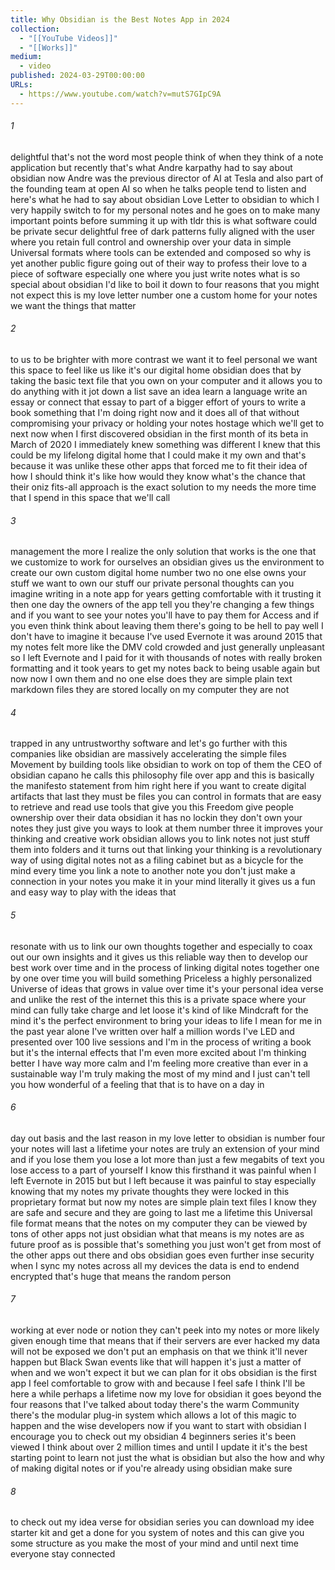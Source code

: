 ```yaml
---
title: Why Obsidian is the Best Notes App in 2024
collection:
  - "[[YouTube Videos]]"
  - "[[Works]]"
medium:
  - video
published: 2024-03-29T00:00:00
URLs:
  - https://www.youtube.com/watch?v=mutS7GIpC9A
---
```


###### 1

delightful that's not the word most people think of when they think of a note application but recently that's what Andre karpathy had to say about obsidian now Andre was the previous director of AI at Tesla and also part of the founding team at open AI so when he talks people tend to listen and here's what he had to say about obsidian Love Letter to obsidian to which I very happily switch to for my personal notes and he goes on to make many important points before summing it up with tldr this is what software could be private secur delightful free of dark patterns fully aligned with the user where you retain full control and ownership over your data in simple Universal formats where tools can be extended and composed so why is yet another public figure going out of their way to profess their love to a piece of software especially one where you just write notes what is so special about obsidian I'd like to boil it down to four reasons that you might not expect this is my love letter number one a custom home for your notes we want the things that matter

###### 2

to us to be brighter with more contrast we want it to feel personal we want this space to feel like us like it's our digital home obsidian does that by taking the basic text file that you own on your computer and it allows you to do anything with it jot down a list save an idea learn a language write an essay or connect that essay to part of a bigger effort of yours to write a book something that I'm doing right now and it does all of that without compromising your privacy or holding your notes hostage which we'll get to next now when I first discovered obsidian in the first month of its beta in March of 2020 I immediately knew something was different I knew that this could be my lifelong digital home that I could make it my own and that's because it was unlike these other apps that forced me to fit their idea of how I should think it's like how would they know what's the chance that their oniz fits-all approach is the exact solution to my needs the more time that I spend in this space that we'll call

###### 3

management the more I realize the only solution that works is the one that we customize to work for ourselves an obsidian gives us the environment to create our own custom digital home number two no one else owns your stuff we want to own our stuff our private personal thoughts can you imagine writing in a note app for years getting comfortable with it trusting it then one day the owners of the app tell you they're changing a few things and if you want to see your notes you'll have to pay them for Access and if you even think think about leaving them there's going to be hell to pay well I don't have to imagine it because I've used Evernote it was around 2015 that my notes felt more like the DMV cold crowded and just generally unpleasant so I left Evernote and I paid for it with thousands of notes with really broken formatting and it took years to get my notes back to being usable again but now now I own them and no one else does they are simple plain text markdown files they are stored locally on my computer they are not

###### 4

trapped in any untrustworthy software and let's go further with this companies like obsidian are massively accelerating the simple files Movement by building tools like obsidian to work on top of them the CEO of obsidian capano he calls this philosophy file over app and this is basically the manifesto statement from him right here if you want to create digital artifacts that last they must be files you can control in formats that are easy to retrieve and read use tools that give you this Freedom give people ownership over their data obsidian it has no lockin they don't own your notes they just give you ways to look at them number three it improves your thinking and creative work obsidian allows you to link notes not just stuff them into folders and it turns out that linking your thinking is a revolutionary way of using digital notes not as a filing cabinet but as a bicycle for the mind every time you link a note to another note you don't just make a connection in your notes you make it in your mind literally it gives us a fun and easy way to play with the ideas that

###### 5

resonate with us to link our own thoughts together and especially to coax out our own insights and it gives us this reliable way then to develop our best work over time and in the process of linking digital notes together one by one over time you will build something Priceless a highly personalized Universe of ideas that grows in value over time it's your personal idea verse and unlike the rest of the internet this this is a private space where your mind can fully take charge and let loose it's kind of like Mindcraft for the mind it's the perfect environment to bring your ideas to life I mean for me in the past year alone I've written over half a million words I've LED and presented over 100 live sessions and I'm in the process of writing a book but it's the internal effects that I'm even more excited about I'm thinking better I have way more calm and I'm feeling more creative than ever in a sustainable way I'm truly making the most of my mind and I just can't tell you how wonderful of a feeling that that is to have on a day in

###### 6

day out basis and the last reason in my love letter to obsidian is number four your notes will last a lifetime your notes are truly an extension of your mind and if you lose them you lose a lot more than just a few megabits of text you lose access to a part of yourself I know this firsthand it was painful when I left Evernote in 2015 but but I left because it was painful to stay especially knowing that my notes my private thoughts they were locked in this proprietary format but now my notes are simple plain text files I know they are safe and secure and they are going to last me a lifetime this Universal file format means that the notes on my computer they can be viewed by tons of other apps not just obsidian what that means is my notes are as future proof as is possible that's something you just won't get from most of the other apps out there and obs obsidian goes even further inse security when I sync my notes across all my devices the data is end to endend encrypted that's huge that means the random person

###### 7

working at ever node or notion they can't peek into my notes or more likely given enough time that means that if their servers are ever hacked my data will not be exposed we don't put an emphasis on that we think it'll never happen but Black Swan events like that will happen it's just a matter of when and we won't expect it but we can plan for it obs obsidian is the first app I feel comfortable to grow with and because I feel safe I think I'll be here a while perhaps a lifetime now my love for obsidian it goes beyond the four reasons that I've talked about today there's the warm Community there's the modular plug-in system which allows a lot of this magic to happen and the wise developers now if you want to start with obsidian I encourage you to check out my obsidian 4 beginners series it's been viewed I think about over 2 million times and until I update it it's the best starting point to learn not just the what is obsidian but also the how and why of making digital notes or if you're already using obsidian make sure

###### 8

to check out my idea verse for obsidian series you can download my idee starter kit and get a done for you system of notes and this can give you some structure as you make the most of your mind and until next time everyone stay connected
